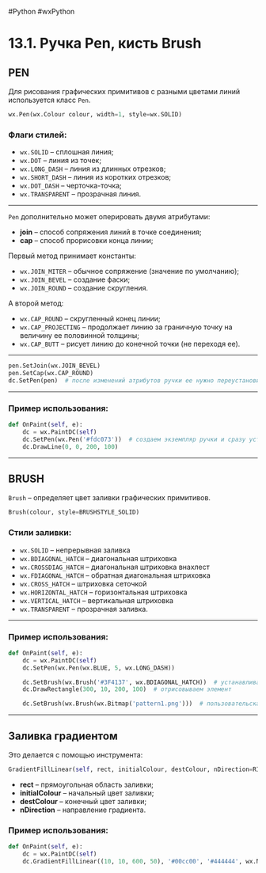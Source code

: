 #Python #wxPython

# 13.1. Ручка Pen, кисть Brush

## PEN

Для рисования графических примитивов с разными цветами линий используется класс `Pen`.

```python
wx.Pen(wx.Colour colour, width=1, style=wx.SOLID)
```

### Флаги стилей:
- `wx.SOLID` 	– сплошная линия;
- `wx.DOT` 	– линия из точек;
- `wx.LONG_DASH` 	– линия из длинных отрезков;
- `wx.SHORT_DASH` 	– линия из коротких отрезков;
- `wx.DOT_DASH` 	– черточка-точка;
- `wx.TRANSPARENT` 	– прозрачная линия.

---

`Pen` дополнительно может оперировать двумя атрибутами:
- **join** 	– способ сопряжения линий в точке соединения;
- **cap** 	– способ прорисовки конца линии;

Первый метод принимает константы:
- `wx.JOIN_MITER` 		– обычное сопряжение (значение по умолчанию);
- `wx.JOIN_BEVEL` 		– создание фаски;
- `wx.JOIN_ROUND` 		– создание скругления.

А второй метод:
- `wx.CAP_ROUND` 		– скругленный конец линии;
- `wx.CAP_PROJECTING` 	– продолжает линию за граничную точку на величину ее половинной толщины;
- `wx.CAP_BUTT` 		– рисует линию до конечной точки (не переходя ее).

---

```python
pen.SetJoin(wx.JOIN_BEVEL)
pen.SetCap(wx.CAP_ROUND)
dc.SetPen(pen)  # после изменений атрибутов ручки ее нужно переустановить в контекст устройства.
```

---

### Пример использования:

```python
def OnPaint(self, e):
    dc = wx.PaintDC(self)
    dc.SetPen(wx.Pen('#fdc073'))  # создаем экземпляр ручки и сразу устанавливаем его в контекст устройства
    dc.DrawLine(0, 0, 200, 100)
```

---

## BRUSH

`Brush` – определяет цвет заливки графических примитивов.

```python
Brush(colour, style=BRUSHSTYLE_SOLID)
```

### Стили заливки:
- `wx.SOLID` 		– непрерывная заливка
- `wx.BDIAGONAL_HATCH` 	– диагональная штриховка
- `wx.CROSSDIAG_HATCH` 	– диагональная штриховка внахлест
- `wx.FDIAGONAL_HATCH` 	– обратная диагональная штриховка
- `wx.CROSS_HATCH` 		– штриховка сеточкой
- `wx.HORIZONTAL_HATCH` 	– горизонтальная штриховка
- `wx.VERTICAL_HATCH` 	– вертикальная штриховка
- `wx.TRANSPARENT` 		– прозрачная заливка.

---

### Пример использования:

```python
def OnPaint(self, e):
    dc = wx.PaintDC(self)
    dc.SetPen(wx.Pen(wx.BLUE, 5, wx.LONG_DASH))

    dc.SetBrush(wx.Brush('#3F4137', wx.BDIAGONAL_HATCH))  # устанавливаем параметры заливки
    dc.DrawRectangle(300, 10, 200, 100)  # отрисовываем элемент

    dc.SetBrush(wx.Brush(wx.Bitmap('pattern1.png')))  # пользовательская заливка изображением
```

---

## Заливка градиентом

Это делается с помощью инструмента:

```python
GradientFillLinear(self, rect, initialColour, destColour, nDirection=RIGHT)
```

- **rect** 		– прямоугольная область заливки;
- **initialColour** 	– начальный цвет заливки;
- **destColour** 	– конечный цвет заливки;
- **nDirection** 	– направление градиента.

### Пример использования:

```python
def OnPaint(self, e):
    dc = wx.PaintDC(self)
    dc.GradientFillLinear((10, 10, 600, 50), '#00cc00', '#444444', wx.NORTH)  # градиентные прямоугольные области (последний параметр - направление)
```
